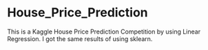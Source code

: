 # House_Price_Prediction
This is a Kaggle House Price Prediction Competition by using Linear Regression. I got the same results of using sklearn.
